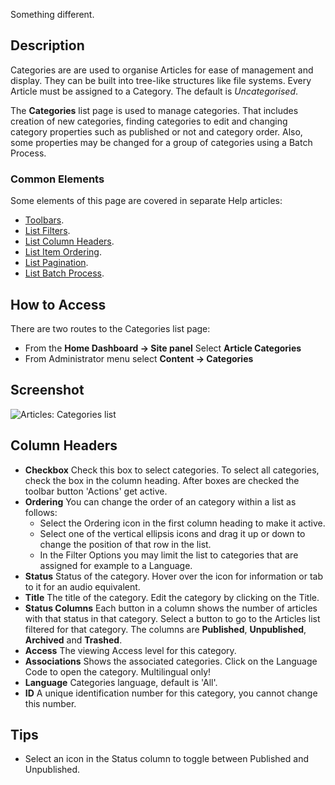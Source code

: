 <!-- Filename: Help4.x:Articles:_Categories / Display title: Articles: Categories -->

Something different. 

## Description

Categories are are used to organise Articles for ease of management and
display. They can be built into tree-like structures like file systems. Every
Article must be assigned to a Category. The default is *Uncategorised*.

The **Categories** list page is used to manage categories. That includes
creation of new categories, finding categories to edit and changing category
properties such as published or not and category order. Also, some properties
may be changed for a group of categories using a Batch Process.

### Common Elements

Some elements of this page are covered in separate Help articles:

* [Toolbars](jdocmanual?article=help/common-elements/toolbars).
* [List Filters](jdocmanual?article=help/common-elements/list-filters).
* [List Column Headers](jdocmanual?article=help/common-elements/list-column-headers).
* [List Item Ordering](jdocmanual?article=help/common-elements/list-ordering).
* [List Pagination](jdocmanual?article=help/common-elements/list-pagination).
* [List Batch Process](jdocmanual?article=help/common-elements/list-batch-process).

## How to Access

There are two routes to the Categories list page:
* From the **Home Dashboard → Site panel** Select **Article Categories**
* From Administrator menu select **Content → Categories**

## Screenshot

![Articles: Categories list](../../../en/images/articles/articles-categories-list.png)

## Column Headers

- **Checkbox** Check this box to select categories. To select all
  categories, check the box in the column heading. After boxes are
  checked the toolbar button 'Actions' get active.
- **Ordering** You can change the order of an category within a list as
  follows:
  - Select the Ordering icon <i class="fa-solid fa-sort"></i> in the first
    column heading to make it active.
  - Select one of the vertical ellipsis icons <span class="icon-ellipsis-v"></span>
    and drag it up or down to change the position of that row in the list.
  - In the Filter Options you may limit the list to categories that are
    assigned for example to a Language.
- **Status** Status of the category. Hover over the icon for information or
    tab to it for an audio equivalent.
- **Title** The title of the category. Edit the category by clicking on
  the Title.
- **Status Columns** Each button in a column shows the number of articles
    with that status in that category. Select a button to go to the Articles
    list filtered for that category. The columns are **Published**,
    **Unpublished**, **Archived** and **Trashed**.
- **Access** The viewing Access level  for this category.
- **Associations** Shows the associated categories. Click on the
  Language Code to open the category. Multilingual only!
- **Language** Categories language, default is 'All'.
- **ID** A unique identification number for this category, you cannot
  change this number.

## Tips

- Select an icon in the Status column to toggle between Published and
  Unpublished.
